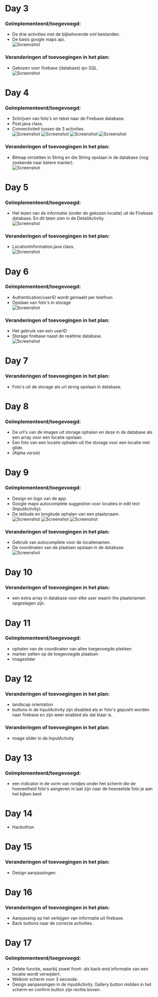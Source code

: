 # Day 3
### Geïmplementeerd/toegevoegd:
- De drie activities met de bijbehorende xml bestanden.
- De basis google maps api.</br>
![Screenshot](doc/map_week_1.jpeg)

### Veranderingen of toevoegingen in het plan:
- Gekozen voor firebase (database) ipv SQL.</br>
![Screenshot](doc/DesignDoc3.png)

# Day 4
### Geïmplementeerd/toegevoegd:
- Schrijven van foto's en tekst naar de Firebase database. 
- Post.java class.
- Connectiviteit tussen de 3 activities.</br>
![Screenshot](doc/marker_week_1.jpeg)
![Screenshot](doc/detail_week_1.jpeg)
![Screenshot](doc/input_week_1.jpeg)
![Screenshot](doc/firebase_home.jpeg)

### Veranderingen of toevoegingen in het plan:
- Bitmap omzetten in String en die String opslaan in de database (nog zoekende naar betere manier).</br>
![Screenshot](doc/DesignDoc4.png)

# Day 5
### Geïmplementeerd/toegevoegd:
- Het lezen van de informatie (onder de gekozen locatie) uit de Firebase database. En dit laten zien in de DetailActivity.</br>
![Screenshot](doc/database_week_1.jpeg)

### Veranderingen of toevoegingen in het plan:
- LocationInformation.java class.</br>
![Screenshot](doc/DesignDoc5.png)

# Day 6
### Geïmplementeerd/toegevoegd:
- Authentication/userID wordt gemaakt per telefoon
- Opslaan van foto's in storage</br>
![Screenshot](doc/authentication_firebase.jpeg)

### Veranderingen of toevoegingen in het plan:
- Het gebruik van een userID
- Storage firebase naast de realtime database.</br>
![Screenshot](doc/DesignDoc6.png)

# Day 7
### Veranderingen of toevoegingen in het plan:
- Foto's uit de storage als url string opslaan in database.</br>

# Day 8
### Geïmplementeerd/toegevoegd:
- De url's van de images uit storage ophalen en deze in de database als een array voor een locatie opslaan.
- Een foto van een locatie ophalen uit the storage voor een locatie met glide.
- (Alpha versie)</br>

# Day 9
### Geïmplementeerd/toegevoegd:
- Design en logo van de app.
- Google maps autocomplete suggestion voor locaties in edit text (InputActivity).
- De latitude en longitude ophalen van een plaatsnaam.</br>
![Screenshot](doc/upgrade_layout_1.jpeg)
![Screenshot](doc/autocomplete_google.jpeg)
![Screenshot](doc/coordinates_firebase.jpeg)

### Veranderingen of toevoegingen in het plan:
- Gebruik van autocomplete voor de locatienamen.
- De coordinaten van de plaatsen opslaan in de database.</br>
![Screenshot](doc/DesignDoc9.png)

# Day 10
### Veranderingen of toevoegingen in het plan:
- een extra array in database voor elke user waarin the plaatsnamen opgeslagen zijn.

# Day 11
### Geïmplementeerd/toegevoegd:
- ophalen van de coordinaten van allee toegevoegde plekken
- marker zetten op de toegevoegde plaatsen
- imageslider

# Day 12
### Veranderingen of toevoegingen in het plan:
- landscap orientation
- buttons in de InputActivity zijn disabled als er foto's gepusht worden naar firebase en zijn weer enabled als dat klaar is.

### Veranderingen of toevoegingen in het plan:
- image slider in de InputActivity

# Day 13
### Geïmplementeerd/toegevoegd:
- een indicator in de vorm van rondjes onder het scherm die de hoeveelheid foto's aangeven in laat zijn naar de hoeveelste foto je aan het kijken bent

# Day 14
- Hackothon

# Day 15
### Veranderingen of toevoegingen in het plan:
- Design aanpassingen.</br>

# Day 16
### Veranderingen of toevoegingen in het plan:
- Aanpassing op het verkijgen van informatie uit firebase.
- Back buttons naar de correcte activities.</br>

# Day 17
### Geïmplementeerd/toegevoegd:
- Delete functie, waarbij zowel front- als back-end informatie van een locatie wordt verwijdert.
- Welkom scherm voor 3 seconde.
- Design aanpassingen in de inputActivity. Gallery button midden in het scherm en confirm button zijn rechts boven.</br>
